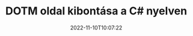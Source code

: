 ---
############################# Static ############################
layout: "auto-gen-merger"
date: 2022-11-10T10:07:22
draft: false
otherformats: dotx epub html mht mhtml odp ods odt one otp ott pdf pps ppsx ppt pptx

############################# Head ############################
head_title: "DOTM oldal kibontása a C# nyelven"
head_description: "Gyorsan kibonthatja az oldalakat egy DOTM fájlból a C# nyelven. Mentse el a kiválasztott oldalakat tartalmazó új dokumentumot a dokumentum-egyesítési API segítségével."

############################# Header ############################
title: "DOTM oldal kibontása a C# nyelven"
description: "Bontsa ki az DOTM oldalt néhány soros .NET kóddal."
bg_image: "https://cms.admin.containerize.com/templates/aspose/App_Themes/V3/images/bg/header1.png"
bg_overlay: false
button:
    enable: true
    icon: "fas fa-arrow-down"
    label: "Ingyenes próbaverzió letöltése"
    link: "https://downloads.groupdocs.com/merger/net"

############################# SubMenu ############################
submenu:
    enable: true

    left:
        img_alt: "GroupDocs.Merger for .NET"
        image: "https://cms.admin.containerize.com/templates/groupdocs/images/product-logos/90x90-noborder/groupdocs-merger-net.png"
        product: "GroupDocs.Merger"
        platform: ".NET"

    middle:
        button:

            # button loop
            - link: "https://apireference.groupdocs.com/merger/net"
              text: "API-referencia"

            # button loop
            - link: "https://github.com/groupdocs-merger"
              text: "Kódpéldák"

            # button loop
            - link: "https://products.groupdocs.app/merger/family"
              text: "Élő demók"

            # button loop
            - link: "https://purchase.groupdocs.com/pricing/merger/net"
              text: "Árazás"

    right:
        link_download: "https://downloads.groupdocs.com/merger"
        link_learn: "https://docs.groupdocs.com/merger/net"
        link_buy: "https://purchase.groupdocs.com"

############################# About ############################
about:
    enable: true
    title: "A GroupDocs.Merger for .NET API-ról"
    content: |
        A [GroupDocs.Merger for .NET](/hu/merger/net/) egyszerű megoldást kínál számos dokumentumformátum biztonságos egyesítésére és felosztására, beleértve a PDF, Microsoft Office (Word, Excel, PowerPoint) , OneNote), OpenDocument, HTML, képek és sok más a .NET alkalmazásokon belül. A kód néhány sorának hozzáadásával számos dokumentumműveletet hajthat végre, például mozgathatja, eltávolíthatja, elforgathatja, cserélheti, kivonhatja vagy módosíthatja az oldalak tájolását a dokumentumokon belül. A dokumentumok egyesítési API támogatja a dokumentumoldalak előnézetének képként történő megtekintését is a dokumentum szerkezetének, formázásának és tartalmának elemzéséhez.
        
        A GroupDocs.Merger API megfelelő választás olyan vállalati megoldásokhoz, amelyekhez fájloldal-kibontási funkciókra van szükség. Ezek az API-k jól támogatottak minden nagyobb operációs rendszeren és platformon, beleértve a .NET Framework, .NET Standard, .NET Core, Mono-t is.

############################# Steps ############################
steps:
    enable: true
    title_left: "DOTM fájloldal kibontása a .NET termékben"
    content_left: |
        A [GroupDocs.Merger for .NET](/hu/merger/net/) megkönnyíti a C# fejlesztői számára, hogy kivonják a kívánt oldalakat egy DOTM fájlból, és más néven elmentsék a kiválasztott oldalakat tartalmazó új fájl néhány egyszerű lépés végrehajtásával.
        
        * Inicializálja az **ExtractOptions** oldalszámokat, amelyeknek meg kell jelenniük az eredményül kapott dokumentumban.
        * Hozzon létre új példányt az **Merger**-ból, és adja meg a forrásdokumentum elérési útját konstruktor paraméterként.
        * Hívja az **ExtractPages** parancsot, és adja át az **ExtractOptions** objektumot.
        * Hívja a **Save** parancsot, és adja meg a fájl elérési útját az eredményül kapott dokumentum mentéséhez.

    title_right: "rendszerkövetelmények"
    content_right: |
        A GroupDocs.Merger for .NET API-k minden nagyobb platformon és operációs rendszeren támogatottak. Mielőtt végrehajtaná az alábbi kódot, győződjön meg arról, hogy a következő előfeltételek telepítve vannak a rendszeren.

        * Operációs rendszerek: Microsoft Windows, Linux, MacOS
        * Fejlesztési környezetek: Visual Studio, Xamarin, MonoDevelop
        * Keretrendszerek: .NET Framework, .NET Standard, .NET Core, Mono
        * Töltse le a(z) GroupDocs.Merger for .NET legújabb verzióját innen: [NuGet](https://www.nuget.org/packages/groupdocs.merger)
         
    code: |
     {{% merger/additional-styles %}}
     {{< merger/code-merger title="DOTM fájloldalak kibontása a C# példakóddal">}}

        ```csharp    
        // Bontsa ki az DOTM fájloldalakat a GroupDocs.Merger API segítségével
        // Inicializálja az ExtractOptions osztályt a kiválasztott oldalszámokkal
        ExtractOptions extractOptions = new ExtractOptions(new int[] { 2, 5 });

        // Példányos egyesülés a bemeneti DOTM dokumentummal
        using (Merger merger = new Merger("input.dotm"))
          {
            // Hívja meg az ExtractPages metódust, és adja át neki az ExtractOptions objektumot
            merger.ExtractPages(extractOptions);
    
            // Hívja a Mentés metódust a kimeneti dokumentum mentéséhez a kicsomagolt oldalakkal
            merger.Save("output.dotm");
          }
        ```
     {{< /merger/code-merger >}}

############################# Demos ############################
demos:
    enable: true
    title: "Élő bemutatók – DOTM oldal online kibontása"
    content: |
       A [GroupDocs.Merger Live Demos](https://products.groupdocs.app/splitter/extract-pages/dotm) webhely meglátogatásával azonnal kibonthatja az DOTM fájloldalakat.
       Az élő demónak a következő előnyei vannak.
        
############################# About Formats ############################
about_formats:
    enable: true

############################# More Formats ############################
more_formats:
    enable: true
    title: "Oldalak kibontása más dokumentumformátumokból"
    content: |
        A .NET dokumentálja az összevonási és felosztási API-t fájlformátumokhoz és képekhez. Bontsa ki néhány népszerű fájlformátumot az alábbiak szerint.

############################# Back to top ###############################
back_to_top:
    enable: true
---